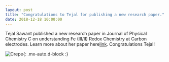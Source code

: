 ```yaml
---
layout: post
title: "Congratulations to Tejal for publishing a new research paper."
date: 2018-12-18 10:00:00
---
```

Tejal Sawant published a new research paper in Journal of Physical Chemistry C on understanding Fe (III/II) Redox Chemistry at Carbon electrodes. Learn more about her paper here[link](https://pubs.acs.org/doi/full/10.1021/acs.jpcc.8b09607). Congratulations Tejal!


![Crepe](https://raw.githubusercontent.com/Advay2803/advay2803.github.io/master/assets/img/Tejal-2.png){: .mx-auto.d-block :}
